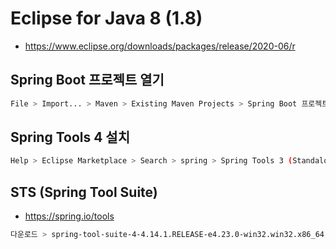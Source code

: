 # Eclipse for Java 8 (1.8)

* https://www.eclipse.org/downloads/packages/release/2020-06/r

## Spring Boot 프로젝트 열기
```sh
File > Import... > Maven > Existing Maven Projects > Spring Boot 프로젝트
```

## Spring Tools 4 설치
```sh
Help > Eclipse Marketplace > Search > spring > Spring Tools 3 (Standalone Edition)
```

## STS (Spring Tool Suite)
* https://spring.io/tools
```sh
다운로드 > spring-tool-suite-4-4.14.1.RELEASE-e4.23.0-win32.win32.x86_64.self-extracting.jar > 더블 클릭하면 압축 풀림
```
